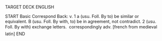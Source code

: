 TARGET DECK
ENGLISH

START
Basic
Correspond
Back: v. 1 a (usu. Foll. By to) be similar or equivalent. B (usu. Foll. By with, to) be in agreement, not contradict. 2 (usu. Foll. By with) exchange letters.  correspondingly adv. [french from medieval latin]
END

